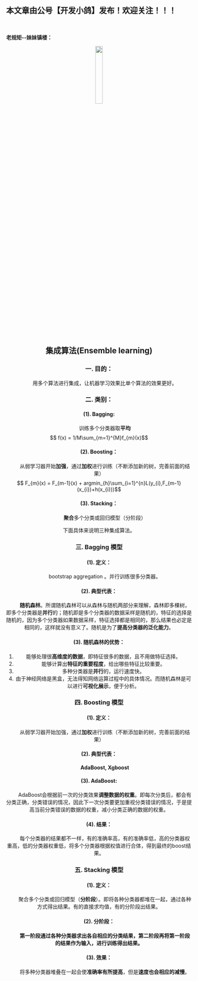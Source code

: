 ﻿## 本文章由公号【开发小鸽】发布！欢迎关注！！！
<br>

**老规矩--妹妹镇楼：**
<center>
<img src="https://img-blog.csdnimg.cn/20200721223424816.JPG"   width="20%">

## 集成算法(Ensemble learning)
### 一. 目的：
  &nbsp; &nbsp; &nbsp; &nbsp;   用多个算法进行集成，让机器学习效果比单个算法的效果更好。
### 二. 类别：
#### (1). Bagging:
 &nbsp;  &nbsp;  &nbsp;  &nbsp; 训练多个分类器取**平均** 
$$ f(x) = 1/M\sum_{m=1}^{M}f_{m}(x)$$

#### (2). Boosting：
 &nbsp;  &nbsp;  &nbsp;  &nbsp; 从弱学习器开始**加强**，通过**加权**进行训练（不断添加新的树，完善前面的结果）
$$ F_{m}(x) = F_{m-1}(x) + argmin_{h}\sum_{i=1}^{n}L(y_{i},F_{m-1}(x_{i})+h(x_{i}))$$

#### (3). Stacking：
 &nbsp;  &nbsp;  &nbsp;  &nbsp; **聚合**多个分类或回归模型（分阶段）


下面具体来说明三种集成算法。

### 三. Bagging 模型
#### (1). 定义：
 &nbsp;  &nbsp;  &nbsp;  &nbsp; bootstrap aggregation 。并行训练很多分类器。
#### (2). 典型代表：
 &nbsp;  &nbsp;  &nbsp;  &nbsp; **随机森林**。所谓随机森林可以从森林与随机两部分来理解，森林即多棵树，即多个分类器是**并行**的；随机即是多个分类器的数据采样是随机的，特征的选择是随机的，因为多个分类器如果数据采样，特征选择都是相同的，那么结果也必定是相同的，这样就没有意义了。随机是为了**提高分类器的泛化能力**。
#### (3). 随机森林的优势：
1. 能够处理很**高维度的数据**，即特征很多的数据，且不用做特征选择。
2. 能够计算出**特征的重要程度**，给出哪些特征比较重要。
3. 多种分类器是**并行**的，运行速度快。
4. 由于神经网络是黑盒，无法得知网络运算过程中的具体情况。而随机森林是可以进行**可视化展示**，便于分析。

### 四. Boosting 模型
#### (1). 定义：
 &nbsp;  &nbsp;  &nbsp;  &nbsp; 从弱学习器开始加强，通过**加权**进行训练（不断添加新的树，完善前面的结果）
#### (2). 典型代表：
 &nbsp;  &nbsp;  &nbsp;  &nbsp; **AdaBoost, Xgboost**
#### (3). AdaBoost:
 &nbsp;  &nbsp;  &nbsp;  &nbsp; AdaBoost会根据前一次的分类效果**调整数据的权重**。即每次分类后，都会有分类正确，分类错误的情况，因此下一次分类要更加重视分类错误的情况，于是提高当前分类错误的数据的权重，减小分类正确的数据的权重。
#### (4). 结果：
 &nbsp;  &nbsp;  &nbsp;  &nbsp; 每个分类器的结果都不一样，有的准确率高，有的准确率低，高的分类器权重高，低的分类器权重低，将多个分类器根据权值进行合体，得到最终的boost结果。

### 五. Stacking 模型
#### (1). 定义：
 &nbsp;  &nbsp;  &nbsp;  &nbsp; 聚合多个分类或回归模型（**分阶段**）。即将各种分类器都堆在一起，通过各种方式得出结果。有的直接求均值，有的分阶段出结果。
#### (2). 分阶段：
 &nbsp;  &nbsp;  &nbsp;  &nbsp; **第一阶段通过各种分类器求出各自相应的分类结果，第二阶段再将第一阶段的结果作为输入，进行训练得出结果。**
#### (3). 效果：
 &nbsp;  &nbsp;  &nbsp;  &nbsp; 将多种分类器堆叠在一起会使**准确率有所提高**，但是**速度也会相应的减慢**。


